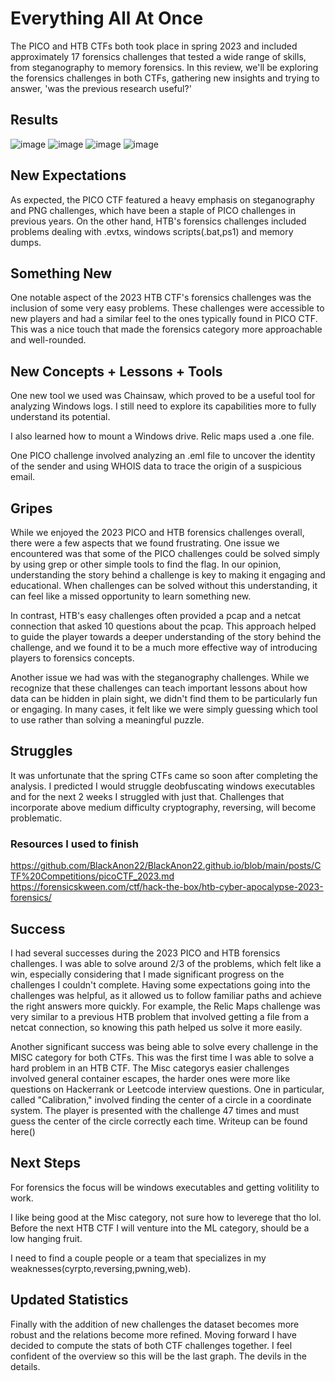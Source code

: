 # Everything All At Once

The PICO and HTB CTFs both took place in spring 2023 and included approximately 17 forensics challenges that tested a wide range of skills,
from steganography to memory forensics. In this review, we'll be exploring the forensics challenges in both CTFs, gathering new insights and trying to answer,
'was the previous research useful?'

## Results
![image](https://user-images.githubusercontent.com/50979196/228352276-6d08169a-1763-4c04-81ae-6fc73bcc52c0.png)
![image](https://user-images.githubusercontent.com/50979196/228352213-a5636f23-8bc5-4bf1-8a06-52bebdcbfd23.png)
![image](https://user-images.githubusercontent.com/50979196/228352123-8c59b824-7ebf-48e7-ab7f-eb9541960b86.png)
![image](https://user-images.githubusercontent.com/50979196/228352187-2d068fb4-4363-42d9-8fad-22b817fdc0c9.png)


## New Expectations
As expected, the PICO CTF featured a heavy emphasis on steganography and PNG challenges,
which have been a staple of PICO challenges in previous years. On the other hand,
HTB's forensics challenges included problems dealing with .evtxs, windows scripts(.bat,ps1) and memory dumps.

## Something New
One notable aspect of the 2023 HTB CTF's forensics challenges was the inclusion of some very easy problems.
These challenges were accessible to new players and had a similar feel to the ones typically found in PICO CTF.
This was a nice touch that made the forensics category more approachable and well-rounded.

## New Concepts + Lessons + Tools
One new tool we used was Chainsaw, which proved to be a useful tool for analyzing Windows logs. 
I still need to explore its capabilities more to fully understand its potential.

I also learned how to mount a Windows drive. Relic maps used a .one file.

One PICO challenge involved analyzing an .eml file to uncover the identity of the sender and using WHOIS data to trace the origin of a suspicious email.

## Gripes

While we enjoyed the 2023 PICO and HTB forensics challenges overall, there were a few aspects that we found frustrating.
One issue we encountered was that some of the PICO challenges could be solved simply by using grep or other simple tools to find the flag.
In our opinion, understanding the story behind a challenge is key to making it engaging and educational. When challenges can be solved without this understanding,
it can feel like a missed opportunity to learn something new.

In contrast, HTB's easy challenges often provided a pcap and a netcat connection that asked 10 questions about the pcap.
This approach helped to guide the player towards a deeper understanding of the story behind the challenge,
and we found it to be a much more effective way of introducing players to forensics concepts.

Another issue we had was with the steganography challenges. While we recognize that these challenges can teach important lessons about how data can be hidden in plain sight,
we didn't find them to be particularly fun or engaging. In many cases, it felt like we were simply guessing which tool to use rather than solving a meaningful puzzle.

## Struggles

It was unfortunate that the spring CTFs came so soon after completing the analysis. I predicted I would struggle deobfuscating windows executables and for the next 2 weeks I struggled with just that. Challenges that incorporate above medium difficulty cryptography, reversing, will become problematic.  

### Resources I used to finish

https://github.com/BlackAnon22/BlackAnon22.github.io/blob/main/posts/CTF%20Competitions/picoCTF_2023.md  
https://forensicskween.com/ctf/hack-the-box/htb-cyber-apocalypse-2023-forensics/

## Success
I had several successes during the 2023 PICO and HTB forensics challenges. I was able to solve around 2/3 of the problems,
which felt like a win, especially considering that I made significant progress on the challenges I couldn't complete.
Having some expectations going into the challenges was helpful, as it allowed us to follow familiar paths and achieve the right answers more quickly.
For example, the Relic Maps challenge was very similar to a previous HTB problem that involved getting a file from a netcat connection,
so knowing this path helped us solve it more easily.

Another significant success was being able to solve every challenge in the MISC category for both CTFs. 
This was the first time I was able to solve a hard problem in an HTB CTF.
The Misc categorys easier challenges involved general container escapes, 
the harder ones were more like questions on Hackerrank or Leetcode interview questions.
One in particular, called "Calibration," involved finding the center of a circle in a coordinate system.
The player is presented with the challenge 47 times and must guess the center of the circle correctly each time.
Writeup can be found here()

## Next Steps

For forensics the focus will be windows executables and getting volitility to work.  

I like being good at the Misc category, not sure how to leverege that tho lol. Before the next HTB CTF I will venture into the ML category, should be a low hanging fruit. 

I need to find a couple people or a team that specializes in my weaknesses(cyrpto,reversing,pwning,web).

## Updated Statistics
Finally with the addition of new challenges the dataset becomes more robust and the relations become more refined. Moving forward I have decided to compute the stats
of both CTF challenges together. I feel confident of the overview so this will be the last graph. The devils in the details.
